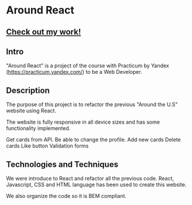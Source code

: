 # Around React

## [Check out my work!](https://santiag0sr.github.io/around-react/)

## Intro

"Around React" is a project of the course with Practicum by Yandex (https://practicum.yandex.com/) to be a Web Developer.

## Description

The purpose of this project is to refactor the previous "Around the U.S" website using React.

The website is fully responsive in all device sizes and has some functionality implemented.

Get cards from API.
Be able to change the profile.
Add new cards
Delete cards
Like button
Validation forms

## Technologies and Techniques

We were introduce to React and refactor all the previous code. React, Javascript, CSS and HTML language has been used to create this website.

We also organize the code so it is BEM compliant.
